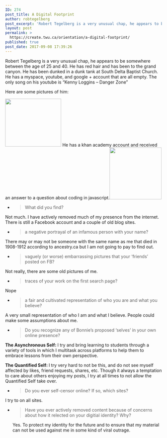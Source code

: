 ```yaml
---
ID: 274
post_title: A Digital Footprint
author: robtegelberg
post_excerpt: 'Robert Tegelberg is a very unusual chap, he appears to be somewhere between the age of 25 and 40. He has red hair and has been to the grand canyon. He has been dunked in a dunk tank at South Delta Baptist Church. He has a myspace, youtube, and google + account that are all [&hellip;]'
layout: post
permalink: >
  https://create.twu.ca/orientation/a-digital-footprint/
published: true
post_date: 2017-09-08 17:39:26
---
```

<p>Robert Tegelberg is a very unusual chap, he appears to be somewhere between the age of 25 and 40. He has red hair and has been to the grand canyon. He has been dunked in a dunk tank at South Delta Baptist Church. He has a myspace, youtube, and google + account that are all empty. The only song on his youtube is &#8220;Kenny Loggins &#8211; Danger Zone&#8221;</p>
<p>Here are some pictures of him:</p>
<p><img class="alignnone wp-image-24" src="http://create.twu.ca/robtegelberg/files/2017/09/rob2-300x257.jpg" alt="" width="180" height="154" srcset="https://create.twu.ca/robtegelberg/files/2017/09/rob2-300x257.jpg 300w, https://create.twu.ca/robtegelberg/files/2017/09/rob2.jpg 420w" sizes="(max-width: 180px) 100vw, 180px" /> He has a khan academy account and received an answer to a question about coding in javascript.<img class="wp-image-25 alignleft" src="http://create.twu.ca/robtegelberg/files/2017/09/rob3.jpg" alt="" width="167" height="167" srcset="https://create.twu.ca/robtegelberg/files/2017/09/rob3.jpg 300w, https://create.twu.ca/robtegelberg/files/2017/09/rob3-150x150.jpg 150w" sizes="(max-width: 167px) 100vw, 167px" /></p>
<ul>
<li>
<blockquote><p>What did you find?</p></blockquote>
</li>
</ul>
<p>Not much. I have actively removed much of my presence from the internet. There is still a Facebook account and a couple of old blog sites.</p>
<ul>
<li>
<blockquote><p>a negative portrayal of an infamous person with your name?</p></blockquote>
</li>
</ul>
<p>There may or may not be someone with the same name as me that died in 1908-1912 according to ancestry.ca but I am not going to pay to find out.</p>
<ul>
<li>
<blockquote><p>vaguely (or worse) embarrassing pictures that your &#8216;friends&#8217; posted on FB?</p></blockquote>
</li>
</ul>
<p>Not really, there are some old pictures of me.</p>
<ul>
<li>
<blockquote><p>traces of your work on the first search page?</p></blockquote>
</li>
</ul>
<p>Nope</p>
<ul>
<li>
<blockquote><p>a fair and cultivated representation of who you are and what you believe?</p></blockquote>
</li>
</ul>
<p>A very small representation of who I am and what I believe. People could make some assumptions about me.</p>
<ul>
<li>
<blockquote><p>Do you recognize any of Bonnie&#8217;s proposed &#8216;selves&#8217; in your own online presence?</p></blockquote>
</li>
</ul>
<p><strong>The Asynchronous Self: </strong>I try and bring learning to students through a variety of tools in which I multitask across platforms to help them to embrace lessons from their own perspective.</p>
<p><strong>The Quantified Self: </strong>I try very hard to not be this, and do not see myself affected by likes, friend requests, shares, etc. Though it always a temptation to care about others enjoying my posts, I try at all times to not allow the Quantified Self take over.</p>
<ul>
<li>
<blockquote><p>Do you ever self-censor online? If so, which sites?</p></blockquote>
</li>
</ul>
<p>I try to on all sites.</p>
<ul>
<li>
<blockquote><p>Have you ever actively removed content because of concerns about how it relected on your digitial identity? Why?</p></blockquote>
<p>Yes. To protect my identity for the future and to ensure that my material can not be used against me in some kind of viral outrage.</li>
</ul>